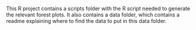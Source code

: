 This R project contains a scripts folder with the R script needed to generate the relevant forest plots. It also contains a data folder, which contains a readme explaining where to find the data to put in this data folder.
